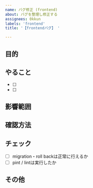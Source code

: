 ```yaml
---
name: バグ修正 (frontend)
about: バグを整理し修正する
assignees: 0kkun
labels: 'frontend'
title: '【frontendバグ】 '

---
```


## 目的

## やること

- [ ]
- [ ]

## 影響範囲

## 確認方法

## チェック

- [ ] migration・roll backは正常に行えるか
- [ ] pint / lintは実行したか

## その他